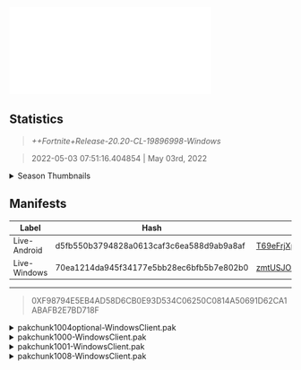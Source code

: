 <div style="pointer-events: none">
  <img style="pointer-events: none" src="https://raw.githubusercontent.com/Tectors/fn-archive/master/.github/source/dependents/gen.20.20.svg" width="360" height="155">
<div>

## Statistics
> *++Fortnite+Release-20.20-CL-19896998-Windows*

> 2022-05-03 07:51:16.404854 | May 03rd, 2022

<details>
  <summary>Season Thumbnails</summary>

  > Seasonal thumbnails are a season's normal ltms and their photos.

  | Name | ID |
  | - | - |
  | [Zero Build - Duos](https://raw.githubusercontent.com/Tectors/fn-archive/master/.github/source/dependents/monthly-rotaton/playlist_nobuildbr_duo_20_20.png) | Playlist_NoBuildBR_Duo |
  | [Solo](https://raw.githubusercontent.com/Tectors/fn-archive/master/.github/source/dependents/monthly-rotaton/playlist_defaultsolo_20_20.png) | Playlist_DefaultSolo |
  | [Zero Build - Trios](https://raw.githubusercontent.com/Tectors/fn-archive/master/.github/source/dependents/monthly-rotaton/playlist_nobuildbr_trio_20_20.png) | Playlist_NoBuildBR_Trio |
  | [Zero Build - Solo](https://raw.githubusercontent.com/Tectors/fn-archive/master/.github/source/dependents/monthly-rotaton/playlist_nobuildbr_solo_20_20.png) | Playlist_NoBuildBR_Solo |
</details>

## Manifests
| Label | Hash | Route |
| - | - | - |
| Live-Android | d5fb550b3794828a0613caf3c6ea588d9ab9a8af | [T69eFrjXpLjSU0XvJEGpm0eY-DQ4kQ](https://github.com/Tectors/fn-archive/blob/master/manifests/T69eFrjXpLjSU0XvJEGpm0eY-DQ4kQ.manifest) |
| Live-Windows | 70ea1214da945f34177e5bb28ec6bfb5b7e802b0 | [zmtUSJOvYkIM_cMwTUu_pwnSpdnUIw](https://github.com/Tectors/fn-archive/blob/master/manifests/zmtUSJOvYkIM_cMwTUu_pwnSpdnUIw.manifest) |

---

> 0XF98794E5EB4AD58D6CB0E93D534C06250C0814A50691D62CA1ABAFB2E7BD718F

<details>
  <summary>pakchunk1004optional-WindowsClient.pak</summary>

  > FortniteGame/Content/Paks/pakchunk1004optional-WindowsClient.pak

  > 0x39EBD063206F9D3E6FC1084E261BBBE24E5337013AA5EE20BBAA2461805EA467

  <img src="https://raw.githubusercontent.com/Tectors/fn-archive/master/.github/source/dependents/referred/Pickaxe_ID_784_CroissantMale.svg" width="100"> <img src="https://raw.githubusercontent.com/Tectors/fn-archive/master/.github/source/dependents/referred/CID_A_386_Athena_Commando_M_Croissant.svg" width="100"> <img src="https://raw.githubusercontent.com/Tectors/fn-archive/master/.github/source/dependents/referred/BID_989_CroissantMale.svg" width="100"> 
</details>

<details>
  <summary>pakchunk1000-WindowsClient.pak</summary>

  > FortniteGame/Content/Paks/pakchunk1000-WindowsClient.pak

  > 0x321D65D8B27762B81A66D83BB114DDF177819157320378B4F3D8192A44EBD603

  <img src="https://raw.githubusercontent.com/Tectors/fn-archive/master/.github/source/dependents/referred/Wrap_466_CactusDancer_A.svg" width="100"> <img src="https://raw.githubusercontent.com/Tectors/fn-archive/master/.github/source/dependents/referred/Pickaxe_ID_783_CactusDancerMale.svg" width="100"> <img src="https://raw.githubusercontent.com/Tectors/fn-archive/master/.github/source/dependents/referred/Pickaxe_ID_782_CactusDancerFemale.svg" width="100"> <img src="https://raw.githubusercontent.com/Tectors/fn-archive/master/.github/source/dependents/referred/LSID_431_Cactus.svg" width="100"> <img src="https://raw.githubusercontent.com/Tectors/fn-archive/master/.github/source/dependents/referred/CID_A_383_Athena_Commando_F_CactusDancer.svg" width="100"> <img src="https://raw.githubusercontent.com/Tectors/fn-archive/master/.github/source/dependents/referred/CID_A_382_Athena_Commando_M_CactusDancer.svg" width="100"> <img src="https://raw.githubusercontent.com/Tectors/fn-archive/master/.github/source/dependents/referred/BID_986_CactusDancerFemale.svg" width="100"> <img src="https://raw.githubusercontent.com/Tectors/fn-archive/master/.github/source/dependents/referred/BID_985_CactusDancerMale.svg" width="100"> 
</details>

<details>
  <summary>pakchunk1001-WindowsClient.pak</summary>

  > FortniteGame/Content/Paks/pakchunk1001-WindowsClient.pak

  > 0xACA5AFDD0726A7EA0C2B565BC3B6E13EB352885368359C88957516EF766B5279

  <img src="https://raw.githubusercontent.com/Tectors/fn-archive/master/.github/source/dependents/referred/Wrap_465_Lyrical.svg" width="100"> <img src="https://raw.githubusercontent.com/Tectors/fn-archive/master/.github/source/dependents/referred/SPID_403_Lyrical_BoomBox.svg" width="100"> <img src="https://raw.githubusercontent.com/Tectors/fn-archive/master/.github/source/dependents/referred/SPID_402_Lyrical_Name.svg" width="100"> <img src="https://raw.githubusercontent.com/Tectors/fn-archive/master/.github/source/dependents/referred/Pickaxe_ID_788_LyricalMale.svg" width="100"> <img src="https://raw.githubusercontent.com/Tectors/fn-archive/master/.github/source/dependents/referred/Pickaxe_ID_787_LyricalFemale.svg" width="100"> <img src="https://raw.githubusercontent.com/Tectors/fn-archive/master/.github/source/dependents/referred/LSID_428_Lyrical.svg" width="100"> <img src="https://raw.githubusercontent.com/Tectors/fn-archive/master/.github/source/dependents/referred/Glider_ID_364_LyricalFemale.svg" width="100"> <img src="https://raw.githubusercontent.com/Tectors/fn-archive/master/.github/source/dependents/referred/Emoji_S20_Lyrical.svg" width="100"> <img src="https://raw.githubusercontent.com/Tectors/fn-archive/master/.github/source/dependents/referred/EID_Lyrical.svg" width="100"> <img src="https://raw.githubusercontent.com/Tectors/fn-archive/master/.github/source/dependents/referred/CID_A_388_Athena_Commando_F_Lyrical.svg" width="100"> <img src="https://raw.githubusercontent.com/Tectors/fn-archive/master/.github/source/dependents/referred/CID_A_387_Athena_Commando_M_Lyrical.svg" width="100"> <img src="https://raw.githubusercontent.com/Tectors/fn-archive/master/.github/source/dependents/referred/BID_991_LyricalFemale.svg" width="100"> <img src="https://raw.githubusercontent.com/Tectors/fn-archive/master/.github/source/dependents/referred/BID_990_LyricalMale.svg" width="100"> <img src="https://raw.githubusercontent.com/Tectors/fn-archive/master/.github/source/dependents/referred/BannerToken_076_S20_Lyrical.svg" width="100"> 
</details>

<details>
  <summary>pakchunk1008-WindowsClient.pak</summary>

  > FortniteGame/Content/Paks/pakchunk1008-WindowsClient.pak

  > 0x547927633B287636A6842DE8564BA52FBB0CA6C464C3D65C09C4A0BAFF5B6523

  </details>

